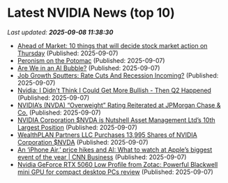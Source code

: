 # Latest NVIDIA News (top 10)
_Last updated: **2025-09-08 11:38:30**_

- [Ahead of Market: 10 things that will decide stock market action on Thursday](https://economictimes.indiatimes.com/markets/stocks/news/ahead-of-market-10-things-that-will-decide-stock-market-action-on-thursday/articleshow/123746636.cms) (Published: 2025-09-07)
- [Peronism on the Potomac](https://www.theatlantic.com/economy/archive/2025/09/trump-peron-argentina-economy/684117/) (Published: 2025-09-07)
- [Are We in an AI Bubble?](https://www.theatlantic.com/economy/archive/2025/09/ai-bubble-us-economy/684128/) (Published: 2025-09-07)
- [Job Growth Sputters: Rate Cuts And Recession Incoming?](https://www.forbes.com/sites/bill_stone/2025/09/07/job-growth-sputters-rate-cuts-and-recession-incoming/) (Published: 2025-09-07)
- [Nvidia: I Didn't Think I Could Get More Bullish - Then Q2 Happened](https://biztoc.com/x/9b2fdcfe1897e59c) (Published: 2025-09-07)
- [NVIDIA’s (NVDA) “Overweight” Rating Reiterated at JPMorgan Chase & Co.](https://www.etfdailynews.com/2025/09/07/nvidias-nvda-overweight-rating-reiterated-at-jpmorgan-chase-co/) (Published: 2025-09-07)
- [NVIDIA Corporation $NVDA is Nutshell Asset Management Ltd’s 10th Largest Position](https://www.etfdailynews.com/2025/09/07/nvidia-corporation-nvda-is-nutshell-asset-management-ltds-10th-largest-position/) (Published: 2025-09-07)
- [WealthPLAN Partners LLC Purchases 13,995 Shares of NVIDIA Corporation $NVDA](https://www.etfdailynews.com/2025/09/07/wealthplan-partners-llc-purchases-13995-shares-of-nvidia-corporation-nvda/) (Published: 2025-09-07)
- [An ‘iPhone Air,’ price hikes and AI: What to watch at Apple’s biggest event of the year | CNN Business](https://www.cnn.com/2025/09/07/tech/iphone-air-price-ai-apple-event) (Published: 2025-09-07)
- [Nvidia GeForce RTX 5060 Low Profile from Zotac: Powerful Blackwell mini GPU for compact desktop PCs review](https://www.notebookcheck.net/Nvidia-GeForce-RTX-5060-Low-Profile-from-Zotac-Powerful-Blackwell-mini-GPU-for-compact-desktop-PCs-review.1107439.0.html) (Published: 2025-09-07)
